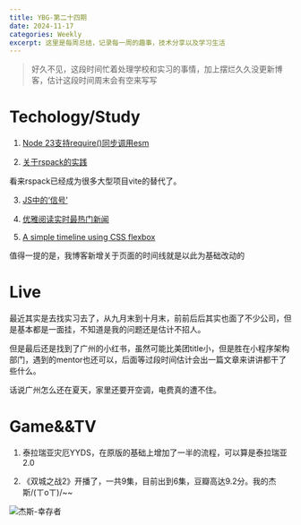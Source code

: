 ```yaml
---
title: YBG-第二十四期
date: 2024-11-17
categories: Weekly
excerpt: 这里是每周总结，记录每一周的趣事，技术分享以及学习生活
---
```


> 好久不见，这段时间忙着处理学校和实习的事情，加上摆烂久久没更新博客，估计这段时间周末会有空来写写

# Techology/Study

1. [Node 23支持require()同步调用esm](https://evertpot.com/using-top-level-await-is-bc-break/)

2. [关于rspack的实践](https://moonvy.com/blog/post/2024/migrate-vite-to-rsbuild/)

看来rspack已经成为很多大型项目vite的替代了。

3. [JS中的‘信号’](https://plainvanillaweb.com/blog/articles/2024-08-30-poor-mans-signals/)

4. [优雅阅读实时最热门新闻](https://github.com/ourongxing/newsnow?tab=readme-ov-file)

5. [A simple timeline using CSS flexbox](https://www.jonashietala.se/blog/2024/08/25/a_simple_timeline_using_css_flexbox/)

值得一提的是，我博客新增关于页面的时间线就是以此为基础改动的

# Live

最近其实是去找实习去了，从九月末到十月末，前前后后其实也面了不少公司，但是基本都是一面挂，不知道是我的问题还是估计不招人。

但是最后还是找到了广州的小红书，虽然可能比美团title小，但是胜在小程序架构部门，遇到的mentor也还可以，后面等过段时间估计会出一篇文章来讲讲都干了些什么。

话说广州怎么还在夏天，家里还要开空调，电费真的遭不住。

# Game&&TV

1. 泰拉瑞亚灾厄YYDS，在原版的基础上增加了一半的流程，可以算是泰拉瑞亚2.0

2. 《双城之战2》开播了，一共9集，目前出到6集，豆瓣高达9.2分。我的杰斯/(ㄒoㄒ)/~~

![杰斯-幸存者](/imgs/YBG-第二十四期/jiesi.png)

